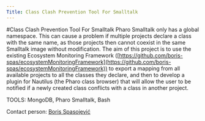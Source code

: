 ```yaml
---
Title: Class Clash Prevention Tool For Smalltalk
---
```

#Class Clash Prevention Tool For Smalltalk
Pharo Smalltalk only has a global namespace. This can cause a problem if multiple projects declare a class with the same name, as those projects then cannot coexist in the same Smalltalk image without modification. The aim of this project is to use the existing Ecosystem Monitoring Framework ([https://github.com/boris-spas/ecosystemMonitoringFramework](https://github.com/boris-spas/ecosystemMonitoringFramework)) to export a mapping from all available projects to all the classes they declare, and then to develop a plugin for Nautilus (the Pharo class browser) that will allow the user to be notified if a newly created class conflicts with a class in another project.

TOOLS: MongoDB, Pharo Smalltalk, Bash

Contact person: [Boris Spasojević](%base_url%/staff/Boris-Spasojevic)
